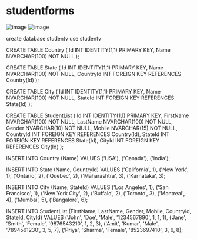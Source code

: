 # studentforms
![image](https://github.com/user-attachments/assets/c8f67d03-0cca-44cc-a2c0-04a51cfe4d33)
![image](https://github.com/user-attachments/assets/f36c0aae-7cd4-4169-8bf8-e2ed1783c406)




create database studentv
use studentv

CREATE TABLE Country (
    Id INT IDENTITY(1,1) PRIMARY KEY,
    Name NVARCHAR(100) NOT NULL
);

CREATE TABLE State (
    Id INT IDENTITY(1,1) PRIMARY KEY,
    Name NVARCHAR(100) NOT NULL,
    CountryId INT FOREIGN KEY REFERENCES Country(Id)
);

CREATE TABLE City (
    Id INT IDENTITY(1,1) PRIMARY KEY,
    Name NVARCHAR(100) NOT NULL,
    StateId INT FOREIGN KEY REFERENCES State(Id)
);

CREATE TABLE StudentList (
    Id INT IDENTITY(1,1) PRIMARY KEY,
    FirstName NVARCHAR(100) NOT NULL,
    LastName NVARCHAR(100) NOT NULL,
    Gender NVARCHAR(10) NOT NULL,
    Mobile NVARCHAR(15) NOT NULL,
    CountryId INT FOREIGN KEY REFERENCES Country(Id),
    StateId INT FOREIGN KEY REFERENCES State(Id),
    CityId INT FOREIGN KEY REFERENCES City(Id)
);


INSERT INTO Country (Name) VALUES 
('USA'),
('Canada'),
('India');


INSERT INTO State (Name, CountryId) VALUES 
('California', 1), 
('New York', 1), 
('Ontario', 2), 
('Quebec', 2), 
('Maharashtra', 3), 
('Karnataka', 3);






INSERT INTO City (Name, StateId) VALUES 
('Los Angeles', 1), 
('San Francisco', 1), 
('New York City', 2), 
('Buffalo', 2), 
('Toronto', 3), 
('Montreal', 4), 
('Mumbai', 5), 
('Bangalore', 6); 






INSERT INTO StudentList (FirstName, LastName, Gender, Mobile, CountryId, StateId, CityId) VALUES 
('John', 'Doe', 'Male', '1234567890', 1, 1, 1), 
('Jane', 'Smith', 'Female', '9876543210', 1, 2, 3), 
('Amit', 'Kumar', 'Male', '7894561230', 3, 5, 7),
('Priya', 'Sharma', 'Female', '8523697410', 3, 6, 8);
